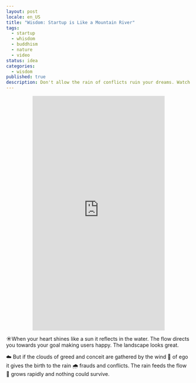 ```yaml
---
layout: post
locale: en_US
title: "Wisdom: Startup is Like a Mountain River"
tags:
  - startup
  - whisdom
  - buddhism
  - nature
  - video
status: idea
categories:
  - wisdom
published: true
description: Don't allow the rain of conflicts ruin your dreams. Watch the video.
---
```

<div style="margin: auto; width: 360px;">
<iframe width="360" height="640" src="https://www.youtube.com/embed/eStm6niMlxo" title="Startup is like a mountain river #startup #startups #startupsuccess #wisdom #nature #river" frameborder="0" allow="accelerometer; autoplay; clipboard-write; encrypted-media; gyroscope; picture-in-picture; web-share" referrerpolicy="strict-origin-when-cross-origin" allowfullscreen></iframe>
</div>

☀️When your heart shines like a sun it reflects in the water. The flow directs you towards your goal making users happy. The landscape looks great.

☁️ But if the clouds of greed and conceit are gathered by the wind 💨 of ego it gives the birth to the rain 🌧️ frauds and conflicts. The rain feeds the flow 🌊 grows rapidly and nothing could survive.
